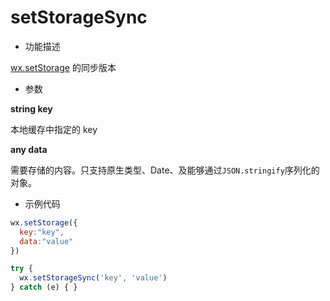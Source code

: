 # setStorageSync

- 功能描述

[wx.setStorage](./setStorage.md) 的同步版本

- 参数

**string key**

本地缓存中指定的 key

**any data**

需要存储的内容。只支持原生类型、Date、及能够通过`JSON.stringify`序列化的对象。

- 示例代码

```js
wx.setStorage({
  key:"key",
  data:"value"
})
```

```js
try {
  wx.setStorageSync('key', 'value')
} catch (e) { }
```